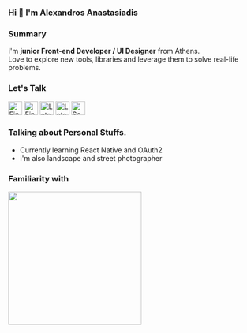 ### Hi 👋 I'm Alexandros Anastasiadis

### Summary
I'm **junior Front-end Developer / UI Designer** from Athens. </br>
Love to explore new tools, libraries and leverage them to solve real-life problems.<br/>


### Let's Talk

[<img src="https://skillicons.dev/icons?i=linkedin" alt="Find me on Linkedin" width="28"/>](https://linkedin.com/in/estroxgr)
[<img src="https://skillicons.dev/icons?i=twitter" alt="Find me on Twitter" width="28"/>](https://x.com/estroxgr)
[<img src="https://skillicons.dev/icons?i=discord" alt="Lets talk in Discord" width="28"/>](https://discordapp.com/users/1235332659475910888)
[<img src="https://skillicons.dev/icons?i=instagram" alt="Lets talk in Instagram" width="28"/>](https://instagram.com/estroxgr)
[<img src="https://skillicons.dev/icons?i=gmail&theme=light" alt="Sen me a email" width="28"/>](mailto:alexanastagr@gmail.com)


### Talking about Personal Stuffs.

- Currently learning React Native and OAuth2
- I'm also landscape and street photographer


### Familiarity with

<img width="270px" src="https://skillicons.dev/icons?i=jest,sass,js,ts,react,redux,electron,alpinejs,astro,jquery,vercel,figma,bash,php,docker,wordpress&perline=8">
